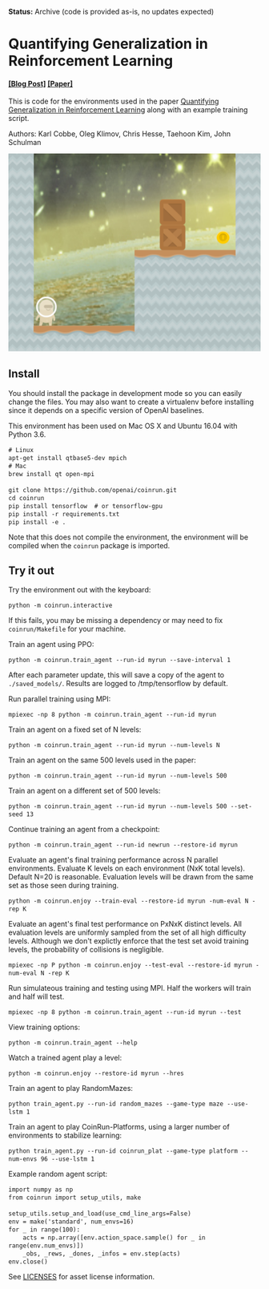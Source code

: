 **Status:** Archive (code is provided as-is, no updates expected)

# Quantifying Generalization in Reinforcement Learning

#### [[Blog Post]](https://blog.openai.com/quantifying-generalization-in-reinforcement-learning/) [[Paper]](https://drive.google.com/file/d/1U1-uufB_ZzQ1HG67BhW9bB8mTJ6JtS19/view)

This is code for the environments used in the paper [Quantifying Generalization in Reinforcement Learning](https://drive.google.com/file/d/1U1-uufB_ZzQ1HG67BhW9bB8mTJ6JtS19/view) along with an example training script.

Authors: Karl Cobbe, Oleg Klimov, Chris Hesse, Taehoon Kim, John Schulman

![CoinRun](coinrun.png?raw=true "CoinRun")

## Install

You should install the package in development mode so you can easily change the files.  You may also want to create a virtualenv before installing since it depends on a specific version of OpenAI baselines.

This environment has been used on Mac OS X and Ubuntu 16.04 with Python 3.6.

```
# Linux
apt-get install qtbase5-dev mpich
# Mac
brew install qt open-mpi

git clone https://github.com/openai/coinrun.git
cd coinrun
pip install tensorflow  # or tensorflow-gpu
pip install -r requirements.txt
pip install -e .
```

Note that this does not compile the environment, the environment will be compiled when the `coinrun` package is imported.

## Try it out

Try the environment out with the keyboard:

```
python -m coinrun.interactive
```

If this fails, you may be missing a dependency or may need to fix `coinrun/Makefile` for your machine.

Train an agent using PPO:

```
python -m coinrun.train_agent --run-id myrun --save-interval 1
```

After each parameter update, this will save a copy of the agent to `./saved_models/`. Results are logged to /tmp/tensorflow by default.

Run parallel training using MPI:

```
mpiexec -np 8 python -m coinrun.train_agent --run-id myrun
```

Train an agent on a fixed set of N levels:

```
python -m coinrun.train_agent --run-id myrun --num-levels N
```

Train an agent on the same 500 levels used in the paper:

```
python -m coinrun.train_agent --run-id myrun --num-levels 500
```

Train an agent on a different set of 500 levels:

```
python -m coinrun.train_agent --run-id myrun --num-levels 500 --set-seed 13
```

Continue training an agent from a checkpoint:

```
python -m coinrun.train_agent --run-id newrun --restore-id myrun
```

Evaluate an agent's final training performance across N parallel environments. Evaluate K levels on each environment (NxK total levels). Default N=20 is reasonable. Evaluation levels will be drawn from the same set as those seen during training.

```
python -m coinrun.enjoy --train-eval --restore-id myrun -num-eval N -rep K
```

Evaluate an agent's final test performance on PxNxK distinct levels. All evaluation levels are uniformly sampled from the set of all high difficulty levels. Although we don't explictly enforce that the test set avoid training levels, the probability of collisions is negligible.

```
mpiexec -np P python -m coinrun.enjoy --test-eval --restore-id myrun -num-eval N -rep K
```

Run simulateous training and testing using MPI. Half the workers will train and half will test.

```
mpiexec -np 8 python -m coinrun.train_agent --run-id myrun --test
```

View training options:

```
python -m coinrun.train_agent --help
```

Watch a trained agent play a level:

```
python -m coinrun.enjoy --restore-id myrun --hres
```

Train an agent to play RandomMazes:

```
python train_agent.py --run-id random_mazes --game-type maze --use-lstm 1
```

Train an agent to play CoinRun-Platforms, using a larger number of environments to stabilize learning:

```
python train_agent.py --run-id coinrun_plat --game-type platform --num-envs 96 --use-lstm 1
```

Example random agent script:

```
import numpy as np
from coinrun import setup_utils, make

setup_utils.setup_and_load(use_cmd_line_args=False)
env = make('standard', num_envs=16)
for _ in range(100):
    acts = np.array([env.action_space.sample() for _ in range(env.num_envs)])
    _obs, _rews, _dones, _infos = env.step(acts)
env.close()
```

See [LICENSES](LICENSES.md) for asset license information.
